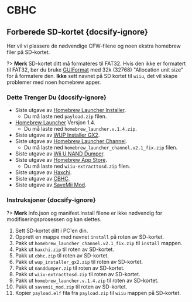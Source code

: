 # CBHC

## Forberede SD-kortet {docsify-ignore}

Her vil vi plassere de nødvendige CFW-filene og noen ekstra homebrew filer på SD-kortet.

?> **Merk** SD-kortet ditt må formateres til FAT32. Hvis den ikke er formatert til FAT32, bør du bruke [GUIFormat](http://ridgecrop.co.uk/index.htm?guiformat.htm) med 32k (32768) "Allocation unit size" for å formatere den. **Ikke** sett navnet på SD kortet til `wiiu`, det vil skape problemer med noen homebrew apper.

### Dette Trenger Du {docsify-ignore}

- Siste utgave av [Homebrew Launcher Installer](https://github.com/wiiu-env/homebrew_launcher_installer/releases/latest).
  - Du må laste ned `payload.zip` filen.
- [Homebrew Launcher](https://github.com/dimok789/homebrew_launcher/releases/tag/1.4) Versjon 1.4.
  - Du må laste ned `homebrew_launcher.v.1.4.zip`.
- Siste utgave av [WUP Installer GX2](https://wiiubru.com/appstore/zips/wup_installer_gx2.zip).
- Siste utgave av [Homebrew Launcher Channel](https://github.com/GaryOderNichts/homebrew_launcher/releases/tag/v2.1_fix).
  - Du må laste ned `homebrew_launcher_channel.v2.1_fix.zip` filen.
- Siste utgave av [Wii U NAND Dumper](https://www.wiiubru.com/appstore/zips/nanddumper.zip).
- Siste utgave av [Homebrew App Store](https://github.com/vgmoose/hbas/releases/latest).
  - Du må laste ned `wiiu-extracttosd.zip` filen.
- Siste utgave av [Haxchi](https://www.wiiubru.com/appstore/zips/haxchi.zip).
- Siste utgave av [CBHC](https://www.wiiubru.com/appstore/zips/cbhc.zip).
- Siste utgave av <a href="docs/files/SaveMii_Mod.zip" download>SaveMii Mod</a>.

### Instruksjoner {docsify-ignore}

?> **Merk** info.json og manifest.Install filene er ikke nødvendig for modifiseringsprosessen og kan slettes.

1. Sett SD-kortet ditt i PC'en din.
1. Opprett en mappe med navnet `install` på roten av SD-kortet.
1. Pakk ut `homebrew_launcher_channel.v2.1_fix.zip` til `install` mappen.
1. Pakk ut `haxchi.zip` til roten av SD-kortet.
1. Pakk ut `cbhc.zip` til roten av SD-kortet.
1. Pakk ut `wup_installer_gx2.zip` til roten av SD-kortet.
1. Pakk ut `nanddumper.zip` til roten av SD-kortet.
1. Pakk ut `wiiu-extracttosd.zip` til roten av SD-kortet.
1. Pakk ut `homebrew_launcher.v.1.4.zip` til roten av SD-kortet.
1. Pakk ut `savemii_mod.zip` til roten av SD-kortet.
1. Kopier `payload.elf` fila fra `payload.zip` til `wiiu` mappen på SD-kortet.